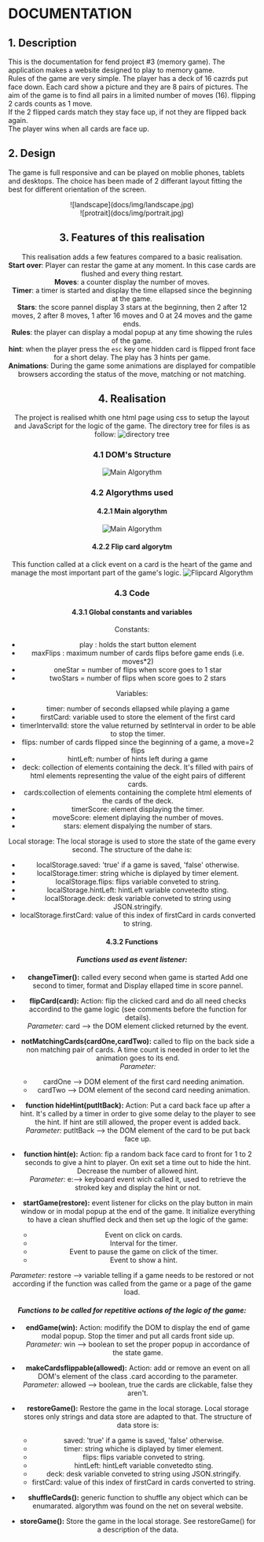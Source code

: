 # DOCUMENTATION
## 1. Description ##
This is the documentation for fend project #3 (memory game). The application makes a website designed to play to memory game.  
Rules of the game are very simple. The player has a deck of 16 cazrds put face down. Each card show a picture and they are 8 pairs of pictures. The aim of the game is to find all pairs in a limited number of moves (16). flipping 2 cards counts as 1 move.  
If the 2 flipped cards match they stay face up, if not they are flipped back again.  
The player wins when all cards are face up.
## 2. Design ##
The game is full responsive and can be played on moblie phones, tablets and desktops.
The choice has been made of 2 differant layout fitting the best for different orientation of the screen.
<center>![landscape](docs/img/landscape.jpg)

<center>![protrait](docs/img/portrait.jpg)

## 3. Features of this realisation ##
This realisation adds a few features compared to a basic realisation.  
__Start over__: Player can restar the game at any moment. In this case cards are flushed and every thing restart.  
__Moves__: a counter display the number of moves.  
__Timer__: a timer is started and display the time ellapsed since the beginning at the game.  
__Stars__: the score pannel display 3 stars at the beginning, then 2 after 12 moves, 2 after 8 moves, 1 after 16 moves and 0 at 24 moves and the game ends.  
__Rules__: the player can display a modal popup at any time showing the rules of the game.  
__hint__: when the player press the `esc` key one hidden card is flipped front face for a short delay. The play has 3 hints per game.  
__Animations__: During the game some animations are displayed for compatible browsers according the status of the move, matching or not matching.
## 4. Realisation ##
The project is realised whith one html page using css to setup the layout and JavaScript for the logic of the game.
The directory tree for files is as follow:
![directory tree](docs/img/directory-tree.svg)
### 4.1 DOM's Structure ###
![Main Algorythm](docs/img/dom.png)

### 4.2 Algorythms used ###
#### 4.2.1  Main algorythm ####
![Main Algorythm](docs/img/main-flowchart.svg)
#### 4.2.2 Flip card algorytm ####
This function called at a click event on a card is the heart of the game and manage the most important part of the game's logic.
![Flipcard Algorythm](docs/img/flipcard.svg)
### 4.3 Code ###
#### 4.3.1 Global constants and variables #####
Constants:
* play : holds the start button element
* maxFlips : maximum number of cards flips before game ends (i.e. moves*2)
* oneStar = number of flips when score goes to 1 star
* twoStars = number of flips when score goes to 2 stars

Variables:
* timer: number of seconds ellapsed while playing a game
* firstCard: variable used to store the element of the first card
* timerIntervalId: store the value returned by setInterval in order to be able to stop the timer.
* flips: number of cards flipped since the beginning of a game, a move=2 flips
* hintLeft: number of hints left during a game
* deck: collection of elements containing the deck. It's filled with pairs of html elements representing the value of the eight pairs of different cards.
* cards:collection of elements containing the complete html elements of the cards of the deck.
* timerScore: element displaying the timer.
* moveScore: element diplaying the number of moves.
* stars: element dispalying the number of stars.

Local storage:
The local storage is used to store the state of the game every second. The structure of the dahe is:
- localStorage.saved: 'true' if a game is saved, 'false' otherwise.
- localStorage.timer: string whiche is diplayed by timer element.
- localStorage.flips: flips variable conveted to string.
- localStorage.hintLeft: hintLeft variable convetedto sting.
- localStorage.deck: desk variable conveted to string using JSON.stringify.
- localStorage.firstCard: value of this index of firstCard in cards converted to string.



#### 4.3.2 Functions ####
#### ___Functions used as event listener:___ ####

  - __changeTimer():__ called every second when game is started Add one second to timer, format and Display ellaped time in score pannel.

  - __flipCard(card):__
      Action: flip the clicked card and do all need checks accordind to the game logic (see comments before the function for details).  
      _Parameter:_ card --> the DOM element clicked returned by the event.

  - __notMatchingCards(cardOne,cardTwo):__
      called to flip on the back side a non matching pair of cards. A time
      count is needed in order to let the animation goes to its end.  
      _Parameter:_
      * cardOne --> DOM element of the first card needing animation.  
      * cardTwo --> DOM element of the second card needing animation.

  - __function hideHint(putItBack):__
      Action: Put a card back face up after a hint. It's called by a timer in order to give some delay to the player to see the hint. If hint are still allowed, the proper event is added back.  
      _Parameter:_ putItBack --> the DOM element of the card to be put back face up.

  - __function hint(e):__
      Action: fip a random back face card to front for 1 to 2 seconds to give a hint to player. On exit set a time out to hide the hint. Decrease the number of allowed hint.  
      _Parameter:_ e:--> keyboard event wich called it, used to retrieve the stroked key and display the hint or not.

  - __startGame(restore):__
      event listener for clicks on the play button in main window or in modal  popup at the end of the game. It initialize everything to have a clean    shuffled deck and then set up the logic of the game:
      - Event on click on cards.
      - Interval for the timer.
      - Event to pause the game on click of the timer.
      - Event to show a hint.

  _Parameter:_ restore --> variable telling if a game needs to be restored or not according if the function was called from the game or a page of the game load.


  #### ___Functions to be called for repetitive actions of the logic of the game:___ ####

  - __endGame(win):__
      Action: modifify the DOM to display the end of game modal popup. Stop the timer and put all cards front side up.  
      _Parameter:_ win --> boolean to set the proper popup in accordance of the state
      game.

  - __makeCardsflippable(allowed):__
      Action: add or remove an event on all DOM's element of the class .card  according to the parameter.  
      _Parameter:_ allowed --> boolean, true the cards are clickable, false they aren't.
  - __restoreGame():__
      Restore the game in the local storage. Local storage stores only strings and data store are adapted to that. The structure of data store is:
      - saved: 'true' if a game is saved, 'false' otherwise.
      - timer: string whiche is diplayed by timer element.
      - flips: flips variable conveted to string.
      - hintLeft: hintLeft variable convetedto sting.
      - deck: desk variable conveted to string using JSON.stringify.
      - firstCard: value of this index of firstCard in cards converted to string.

  - __shuffleCards():__
      generic function to shuffle any object which can be enumarated.
      algorythm was found on the net on several website.

  - __storeGame():__
      Store the game in the local storage. See restoreGame() for a description of the data.
